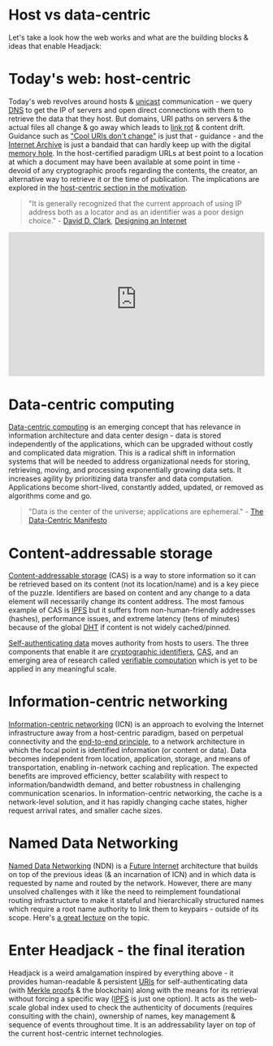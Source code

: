 <!--
TODO: look at:

tls-n
Look at ct
Openid connect
Tos evidence extensions
Google amp - signed caches
Chainlink authenticated data origination
-->

# Host vs data-centric

Let's take a look how the web works and what are the building blocks & ideas that enable Headjack:

<!-- toc -->

# Today's web: host-centric

Today's web revolves around hosts & [unicast](https://en.wikipedia.org/wiki/Unicast) communication - we query [DNS](https://en.wikipedia.org/wiki/Domain_Name_System) to get the IP of servers and open direct connections with them to retrieve the data that they host. But domains, URI paths on servers & the actual files all change & go away which leads to [link rot](https://en.wikipedia.org/wiki/Link_rot) & content drift. Guidance such as ["Cool URIs don't change"](https://www.w3.org/Provider/Style/URI) is just that - guidance - and the [Internet Archive](https://en.wikipedia.org/wiki/Internet_Archive) is just a bandaid that can hardly keep up with the digital [memory hole](https://en.wikipedia.org/wiki/Memory_hole). In the host-certified paradigm URLs at best point to a location at which a document may have been available at some point in time - devoid of any cryptographic proofs regarding the contents, the creator, an alternative way to retrieve it or the time of publication. The implications are explored in the [host-centric section in the motivation](information_ecology.md#the-host-centric-web--its-decay).

> "It is generally recognized that the current approach of using IP address both as a locator and as an identifier was a poor design choice." - [David D. Clark](https://en.wikipedia.org/wiki/David_D._Clark), [Designing an Internet](https://www.goodreads.com/book/show/39644174-designing-an-internet)

<div style="position: relative;width: 100%;height: 0;padding-bottom: 56.25%;">
<iframe style="position: absolute;top: 0;left: 0;width: 100%;height: 100%;" src="https://www.youtube-nocookie.com/embed/DdaElt6oP6w" title="YouTube video player" frameborder="0" allow="accelerometer; autoplay; clipboard-write; encrypted-media; gyroscope; picture-in-picture" allowfullscreen></iframe>
</div>

# Data-centric computing

[Data-centric computing](https://en.wikipedia.org/wiki/Data-centric_computing) is an emerging concept that has relevance in information architecture and data center design - data is stored independently of the applications, which can be upgraded without costly and complicated data migration. This is a radical shift in information systems that will be needed to address organizational needs for storing, retrieving, moving, and processing exponentially growing data sets. It increases agility by prioritizing data transfer and data computation. Applications become short-lived, constantly added, updated, or removed as algorithms come and go.

> "Data is the center of the universe; applications are ephemeral." - [The Data-Centric Manifesto](http://datacentricmanifesto.org/)

# Content-addressable storage

[Content-addressable storage](https://en.wikipedia.org/wiki/Content-addressable_storage) (CAS) is a way to store information so it can be retrieved based on its content (not its location/name) and is a key piece of the puzzle. Identifiers are based on content and any change to a data element will necessarily change its content address. The most famous example of CAS is [IPFS](https://en.wikipedia.org/wiki/InterPlanetary_File_System) but it suffers from non-human-friendly addresses (hashes), performance issues, and extreme latency (tens of minutes) because of the global [DHT](https://en.wikipedia.org/wiki/Distributed_hash_table) if content is not widely cached/pinned.

[Self-authenticating data](https://en.wikipedia.org/wiki/Self-authenticating_document) moves authority from hosts to users. The three components that enable it are [cryptographic identifiers](https://en.wikipedia.org/wiki/Public-key_cryptography), [CAS](https://en.wikipedia.org/wiki/Content-addressable_storage), and an emerging area of research called [verifiable computation](https://en.wikipedia.org/wiki/Verifiable_computing) which is yet to be applied in any meaningful scale.

# Information-centric networking

[Information-centric networking](https://en.wikipedia.org/wiki/Information-centric_networking) (ICN) is an approach to evolving the Internet infrastructure away from a host-centric paradigm, based on perpetual connectivity and the [end-to-end principle](https://en.wikipedia.org/wiki/End-to-end_principle), to a network architecture in which the focal point is identified information (or content or data). Data becomes independent from location, application, storage, and means of transportation, enabling in-network caching and replication. The expected benefits are improved efficiency, better scalability with respect to information/bandwidth demand, and better robustness in challenging communication scenarios. In information-centric networking, the cache is a network-level solution, and it has rapidly changing cache states, higher request arrival rates, and smaller cache sizes.

# Named Data Networking

[Named Data Networking](https://en.wikipedia.org/wiki/Named_data_networking) (NDN) is a [Future Internet](https://en.wikipedia.org/wiki/Future_Internet) architecture that builds on top of the previous ideas (& an incarnation of ICN) and in which data is requested by name and routed by the network. However, there are many unsolved challenges with it like the need to reimplement foundational routing infrastructure to make it stateful and hierarchically structured names which require a root name authority to link them to keypairs - outside of its scope. Here's [a great lecture](https://www.youtube.com/watch?v=oCZMoY3q2uM) on the topic.

# Enter Headjack - the final iteration

Headjack is a weird amalgamation inspired by everything above - it provides human-readable & persistent [URIs](https://en.wikipedia.org/wiki/Uniform_Resource_Identifier) for self-authenticating data (with [Merkle proofs](https://medium.com/crypto-0-nite/merkle-proofs-explained-6dd429623dc5) & the blockchain) along with the means for its retrieval without forcing a specific way ([IPFS](https://en.wikipedia.org/wiki/InterPlanetary_File_System) is just one option). It acts as the web-scale global index used to check the authenticity of documents (requires consulting with the chain), ownership of names, key management & sequence of events throughout time. It is an addressability layer on top of the current host-centric internet technologies.
